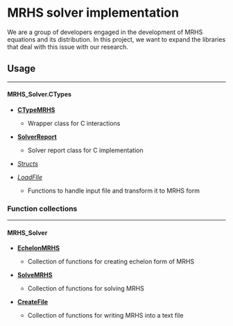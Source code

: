 # MRHS solver implementation
We are a group of developers engaged in the development of MRHS equations and its distribution. In this project, we want to expand the libraries that deal with this issue with our research.

## Usage 


---

#### MRHS_Solver.CTypes

- [**CTypeMRHS**](CTypeMRHS.md) 
  - Wrapper class for C interactions

- [**SolverReport**](SolverReport.md)
  - Solver report class for C implementation 
  
- [*Structs*](CStructs.md)

- [*LoadFIle*](LoadFIle.md)
  - Functions to handle input file and transform it to MRHS form

### Function collections

---

#### MRHS_Solver

- [**EchelonMRHS**](EchelonMRHS.md)
  - Collection of functions for creating echelon form of MRHS

- [**SolveMRHS**](SolveMRHS.md)
  - Collection of functions for solving MRHS

- [**CreateFile**](CreateFile.md)
  - Collection of functions for writing MRHS into a text file




        

